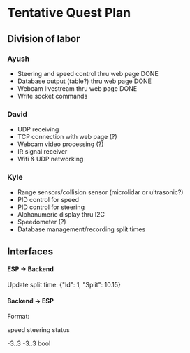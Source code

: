 # Tentative Quest Plan

## Division of labor

### Ayush
* Steering and speed control thru web page DONE
* Database output (table?) thru web page DONE
* Webcam livestream thru web page DONE
* Write socket commands

### David
* UDP receiving
* TCP connection with web page (?)
* Webcam video processing (?)
* IR signal receiver
* Wifi & UDP networking

### Kyle
* Range sensors/collision sensor (microlidar or ultrasonic?)
* PID control for speed
* PID control for steering
* Alphanumeric display thru I2C
* Speedometer (?)
* Database management/recording split times

## Interfaces
#### ESP -> Backend
Update split time:
{"Id": 1, "Split": 10.15}

#### Backend -> ESP
Format:

speed steering status

-3..3  -3..3    bool
